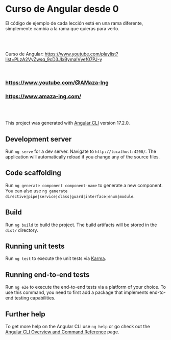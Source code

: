 
# Curso de Angular desde 0

El código de ejemplo de cada lección está en una rama diferente, símplemente cambia a la rama que quieras para verlo.

<br /><br />

Curso de Angular: <a>https://www.youtube.com/playlist?list=PLzA2VyZwsq_9cD3JIxBymaIVyef07PJ-y</a>

<br />

### <a>https://www.youtube.com/@AMaza-Ing</a>
### <a>https://www.amaza-ing.com/</a>

<br/><br/>

This project was generated with [Angular CLI](https://github.com/angular/angular-cli) version 17.2.0.

## Development server

Run `ng serve` for a dev server. Navigate to `http://localhost:4200/`. The application will automatically reload if you change any of the source files.

## Code scaffolding

Run `ng generate component component-name` to generate a new component. You can also use `ng generate directive|pipe|service|class|guard|interface|enum|module`.

## Build

Run `ng build` to build the project. The build artifacts will be stored in the `dist/` directory.

## Running unit tests

Run `ng test` to execute the unit tests via [Karma](https://karma-runner.github.io).

## Running end-to-end tests

Run `ng e2e` to execute the end-to-end tests via a platform of your choice. To use this command, you need to first add a package that implements end-to-end testing capabilities.

## Further help

To get more help on the Angular CLI use `ng help` or go check out the [Angular CLI Overview and Command Reference](https://angular.io/cli) page.
